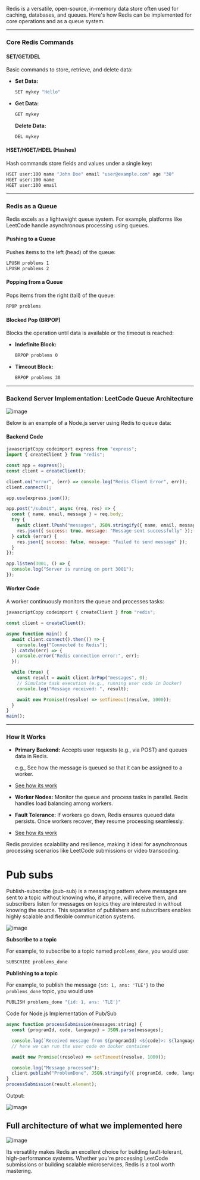 Redis is a versatile, open-source, in-memory data store often used for caching, databases, and queues. Here's how Redis can be implemented for core operations and as a queue system.

---

### **Core Redis Commands**

#### **SET/GET/DEL**

Basic commands to store, retrieve, and delete data:

* **Set Data:**
    
    ```bash
    SET mykey "Hello"
    ```
    
* **Get Data:**
    
    ```bash
    GET mykey
    ```
    
    **Delete Data:**
    
    ```bash
    DEL mykey
    ```
    

#### **HSET/HGET/HDEL (Hashes)**

Hash commands store fields and values under a single key:

```bash
HSET user:100 name "John Doe" email "user@example.com" age "30"  
HGET user:100 name  
HGET user:100 email
```

---

### **Redis as a Queue**

Redis excels as a lightweight queue system. For example, platforms like LeetCode handle asynchronous processing using queues.

#### **Pushing to a Queue**

Pushes items to the left (head) of the queue:

```bash
LPUSH problems 1  
LPUSH problems 2
```

#### **Popping from a Queue**

Pops items from the right (tail) of the queue:

```bash
RPOP problems
```

#### **Blocked Pop (BRPOP)**

Blocks the operation until data is available or the timeout is reached:

* **Indefinite Block:**
    
    ```bash
    BRPOP problems 0
    ```
    
* **Timeout Block:**
    
    ```bash
    BRPOP problems 30
    ```
    

---

### **Backend Server Implementation: LeetCode Queue Architecture**

![image](https://github.com/user-attachments/assets/3c295331-3671-4559-a843-afee41056b44)

Below is an example of a Node.js server using Redis to queue data:

#### **Backend Code**

```javascript
javascriptCopy codeimport express from "express";  
import { createClient } from "redis";  

const app = express();  
const client = createClient();  

client.on("error", (err) => console.log("Redis Client Error", err));  
client.connect();  

app.use(express.json());  

app.post("/submit", async (req, res) => {  
  const { name, email, message } = req.body;  
  try {  
    await client.lPush("messages", JSON.stringify({ name, email, message }));  
    res.json({ success: true, message: "Message sent successfully" });  
  } catch (error) {  
    res.json({ success: false, message: "Failed to send message" });  
  }  
});  

app.listen(3001, () => {  
  console.log("Server is running on port 3001");  
});
```

#### **Worker Code**

A worker continuously monitors the queue and processes tasks:

```javascript
javascriptCopy codeimport { createClient } from "redis";  

const client = createClient();  

async function main() {  
  await client.connect().then(() => {  
    console.log("Connected to Redis");  
  }).catch((err) => {  
    console.error("Redis connection error:", err);  
  });  

  while (true) {  
    const result = await client.brPop("messages", 0);  
    // Simulate task execution (e.g., running user code in Docker)  
    console.log("Message received: ", result);  

    await new Promise((resolve) => setTimeout(resolve, 1000));  
  }  
}  
main();
```

---

### **How It Works**

* **Primary Backend:** Accepts user requests (e.g., via POST) and queues data in Redis.
    
    e.g., See how the message is queued so that it can be assigned to a worker.
    
* [See how its work]("https://www.youtube.com/watch?v=excgBz0L9_Y")
    
* **Worker Nodes:** Monitor the queue and process tasks in parallel. Redis handles load balancing among workers.
    
* **Fault Tolerance:** If workers go down, Redis ensures queued data persists. Once workers recover, they resume processing seamlessly.
    
* [See how its work]("https://youtu.be/fKeVlBkHY5c")
    

Redis provides scalability and resilience, making it ideal for asynchronous processing scenarios like LeetCode submissions or video transcoding.

# **Pub subs**

Publish-subscribe (pub-sub) is a messaging pattern where messages are sent to a topic without knowing who, if anyone, will receive them, and subscribers listen for messages on topics they are interested in without knowing the source. This separation of publishers and subscribers enables highly scalable and flexible communication systems.

![image](https://github.com/user-attachments/assets/c8983c87-275c-499f-b20b-3b41a3675295)

**Subscribe to a topic**

For example, to subscribe to a topic named `problems_done`, you would use:

```bash
SUBSCRIBE problems_done
```

**Publishing to a topic**

For example, to publish the message `{id: 1, ans: 'TLE'}` to the `problems_done` topic, you would use

```bash
PUBLISH problems_done "{id: 1, ans: 'TLE'}"
```

Code for Node.js Implementation of Pub/Sub

```javascript
async function processSubmission(messages:string) {
  const {programId, code, language} = JSON.parse(messages);

  console.log(`Received message from ${programId} <${code}>: ${language}`);
  // here we can run the user code on docker container  

  await new Promise((resolve) => setTimeout(resolve, 1000));

  console.log("Message processed");
  client.publish("ProblemDone", JSON.stringify({ programId, code, language, status: "TLE" }));
}
processSubmission(result.element);
```

Output:

![image](https://github.com/user-attachments/assets/8c775ea9-cff2-479a-a6a8-d1a99233a344)

## Full architecture of what we implemented here

![image](https://github.com/user-attachments/assets/c80d5b7b-c067-45d6-a212-c22e881344b6)

Its versatility makes Redis an excellent choice for building fault-tolerant, high-performance systems. Whether you're processing LeetCode submissions or building scalable microservices, Redis is a tool worth mastering.
